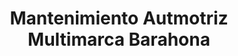 ---
title: "Mantenimiento Autmotriz Multimarca Barahona"
url: /otavalo/mantenimiento-autmotriz-multimarca-barahona/
shop: Autowerkstatt
---